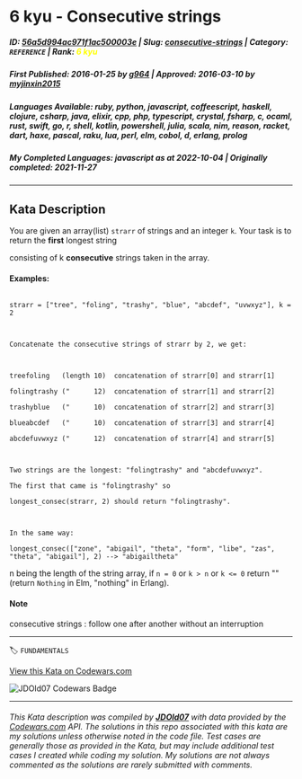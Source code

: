 # 6 kyu - Consecutive strings

##### **ID**: [56a5d994ac971f1ac500003e](https://www.codewars.com/kata/56a5d994ac971f1ac500003e) | **Slug**: [consecutive-strings](https://www.codewars.com/kata/56a5d994ac971f1ac500003e) | **Category**: `REFERENCE` | **Rank**: <span style="color:yellow">6 kyu</span>

##### **First Published**: 2016-01-25 ***by*** [g964](https://www.codewars.com/users/g964) | **Approved**: 2016-03-10 ***by*** [myjinxin2015](https://www.codewars.com/users/myjinxin2015)

##### **Languages Available**: ruby, python, javascript, coffeescript, haskell, clojure, csharp, java, elixir, cpp, php, typescript, crystal, fsharp, c, ocaml, rust, swift, go, r, shell, kotlin, powershell, julia, scala, nim, reason, racket, dart, haxe, pascal, raku, lua, perl, elm, cobol, d, erlang, prolog

##### **My Completed Languages**: javascript ***as at*** 2022-10-04 | **Originally completed**: 2021-11-27

---

## Kata Description


You are given an array(list) `strarr` of strings and an integer `k`. Your task is to return the **first** longest string

consisting of k **consecutive** strings taken in the array.



#### Examples:

```

strarr = ["tree", "foling", "trashy", "blue", "abcdef", "uvwxyz"], k = 2



Concatenate the consecutive strings of strarr by 2, we get:



treefoling   (length 10)  concatenation of strarr[0] and strarr[1]

folingtrashy ("      12)  concatenation of strarr[1] and strarr[2]

trashyblue   ("      10)  concatenation of strarr[2] and strarr[3]

blueabcdef   ("      10)  concatenation of strarr[3] and strarr[4]

abcdefuvwxyz ("      12)  concatenation of strarr[4] and strarr[5]



Two strings are the longest: "folingtrashy" and "abcdefuvwxyz".

The first that came is "folingtrashy" so 

longest_consec(strarr, 2) should return "folingtrashy".



In the same way:

longest_consec(["zone", "abigail", "theta", "form", "libe", "zas", "theta", "abigail"], 2) --> "abigailtheta"

```

n being the length of the string array, if `n = 0` or `k > n` or `k <= 0` return "" (return `Nothing` in Elm, "nothing" in Erlang).



#### Note

consecutive strings : follow one after another without an interruption

---


🏷 `FUNDAMENTALS`


[View this Kata on Codewars.com](https://www.codewars.com/kata/56a5d994ac971f1ac500003e)

![](https://www.codewars.com/users/jdold07/badges/large "JDOld07 Codewars Badge")

---

###### *This Kata description was compiled by [**JDOld07**](https://tpstech.dev) with data provided by the [Codewars.com](https://www.codewars.com) API.  The solutions in this repo associated with this kata are my solutions unless otherwise noted in the code file.  Test cases are generally those as provided in the Kata, but may include additional test cases I created while coding my solution.  My solutions are not always commented as the solutions are rarely submitted with comments.*
